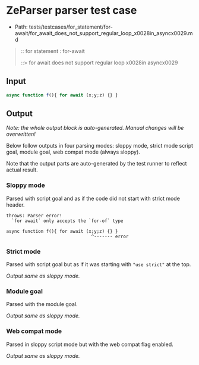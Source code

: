 # ZeParser parser test case

- Path: tests/testcases/for_statement/for-await/for_await_does_not_support_regular_loop_x0028in_asyncx0029.md

> :: for statement : for-await
>
> ::> for await does not support regular loop x0028in asyncx0029

## Input

`````js
async function f(){ for await (x;y;z) {} }
`````

## Output

_Note: the whole output block is auto-generated. Manual changes will be overwritten!_

Below follow outputs in four parsing modes: sloppy mode, strict mode script goal, module goal, web compat mode (always sloppy).

Note that the output parts are auto-generated by the test runner to reflect actual result.

### Sloppy mode

Parsed with script goal and as if the code did not start with strict mode header.

`````
throws: Parser error!
  `for await` only accepts the `for-of` type

async function f(){ for await (x;y;z) {} }
                                ^------- error
`````

### Strict mode

Parsed with script goal but as if it was starting with `"use strict"` at the top.

_Output same as sloppy mode._

### Module goal

Parsed with the module goal.

_Output same as sloppy mode._

### Web compat mode

Parsed in sloppy script mode but with the web compat flag enabled.

_Output same as sloppy mode._
